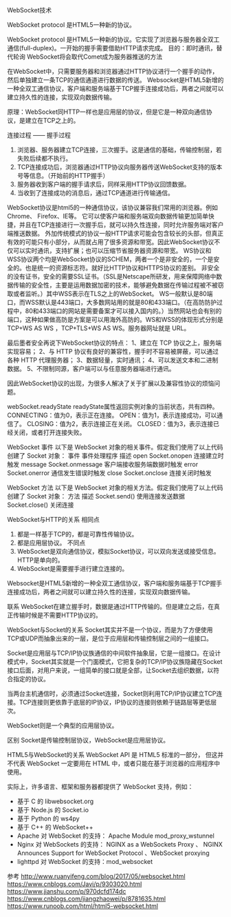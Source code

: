 WebSocket技术

WebSocket protocol 是HTML5一种新的协议。





WebSocket protocol 是HTML5一种新的协议。它实现了浏览器与服务器全双工通信(full-duplex)。一开始的握手需要借助HTTP请求完成。
目的：即时通讯，替代轮询
WebSocket将会取代Comet成为服务器推送的方法

在WebSocket中，只需要服务器和浏览器通过HTTP协议进行一个握手的动作，然后单独建立一条TCP的通信通道进行数据的传送。
Websocket是HTML5新增的一种全双工通信协议，客户端和服务端基于TCP握手连接成功后，两者之间就可以建立持久性的连接，实现双向数据传输。

原理：WebSocket同HTTP一样也是应用层的协议，但是它是一种双向通信协议，是建立在TCP之上的。

连接过程 —— 握手过程
1. 浏览器、服务器建立TCP连接，三次握手。这是通信的基础，传输控制层，若失败后续都不执行。
2. TCP连接成功后，浏览器通过HTTP协议向服务器传送WebSocket支持的版本号等信息。（开始前的HTTP握手）
3. 服务器收到客户端的握手请求后，同样采用HTTP协议回馈数据。
4. 当收到了连接成功的消息后，通过TCP通道进行传输通信。


WebSocket协议是html5的一种通信协议，该协议兼容我们常用的浏览器。例如Chrome、 Firefox、IE等。
它可以使客户端和服务端双向数据传输更加简单快捷，并且在TCP连接进行一次握手后，就可以持久性连接，同时允许服务端对客户端推送数据。
外加传统模式的协议一般HTTP请求可能会包含较长的头部，但真正有效的可能只有小部分，从而就占用了很多资源和带宽。因此WebSocket协议不仅可以实时通讯，支持扩展；也可以压缩节省服务器资源和带宽。 
WS协议和WSS协议两个均是WebSocket协议的SCHEM，两者一个是非安全的，一个是安全的。也是统一的资源标志符。就好比HTTP协议和HTTPS协议的差别。
非安全的没有证书，安全的需要SSL证书。（SSL是Netscape所研发，用来保障网络中数据传输的安全性，主要是运用数据加密的技术，能够避免数据在传输过程被不被窃取或者监听。）其中WSS表示在TLS之上的WebSocket。
WS一般默认是80端口，而WSS默认是443端口，大多数网站用的就是80和433端口。（在高防防护过程中，80和433端口的网站是需要备案才可以接入国内的。）当然网站也会有别的端口，这种如果做高防是方案是可以用海外高防的。WS和WSS的体现形式分别是TCP+WS AS WS ，TCP+TLS+WS AS WS。服务器网址就是 URL。

最后墨者安全再说下WebSocket协议的特点：
1、建立在 TCP 协议之上，服务端实现容易；
2、与 HTTP 协议有良好的兼容性，握手时不容易被屏蔽，可以通过各种 HTTP 代理服务器；
3、数据轻量，实时通讯；
4、可以发送文本和二进制数据。
5、不限制同源，客户端可以与任意服务器端进行通讯。

因此WebSocket协议的出现，为很多人解决了关于扩展以及兼容性协议的烦恼问题。



webSocket.readyState
readyState属性返回实例对象的当前状态，共有四种。
CONNECTING：值为0，表示正在连接。
OPEN：值为1，表示连接成功，可以通信了。
CLOSING：值为2，表示连接正在关闭。
CLOSED：值为3，表示连接已经关闭，或者打开连接失败。

WebSocket 事件
以下是 WebSocket 对象的相关事件。假定我们使用了以上代码创建了 Socket 对象：
事件	事件处理程序	描述
open	Socket.onopen	连接建立时触发
message	Socket.onmessage	客户端接收服务端数据时触发
error	Socket.onerror	通信发生错误时触发
close	Socket.onclose	连接关闭时触发


WebSocket 方法
以下是 WebSocket 对象的相关方法。假定我们使用了以上代码创建了 Socket 对象：
方法	描述
Socket.send()	 使用连接发送数据
Socket.close()	 关闭连接




WebSocket与HTTP的关系
相同点
1. 都是一样基于TCP的，都是可靠性传输协议。
2. 都是应用层协议。
不同点
1. WebSocket是双向通信协议，模拟Socket协议，可以双向发送或接受信息。HTTP是单向的。
2. WebSocket是需要握手进行建立连接的。

Websocket是HTML5新增的一种全双工通信协议，客户端和服务端基于TCP握手连接成功后，两者之间就可以建立持久性的连接，实现双向数据传输。

联系
WebSocket在建立握手时，数据是通过HTTP传输的。但是建立之后，在真正传输时候是不需要HTTP协议的。



WebSocket与Socket的关系
Socket其实并不是一个协议，而是为了方便使用TCP或UDP而抽象出来的一层，是位于应用层和传输控制层之间的一组接口。

Socket是应用层与TCP/IP协议族通信的中间软件抽象层，它是一组接口。在设计模式中，Socket其实就是一个门面模式，它把复杂的TCP/IP协议族隐藏在Socket接口后面，对用户来说，一组简单的接口就是全部，让Socket去组织数据，以符合指定的协议。

当两台主机通信时，必须通过Socket连接，Socket则利用TCP/IP协议建立TCP连接。TCP连接则更依靠于底层的IP协议，IP协议的连接则依赖于链路层等更低层次。

WebSocket则是一个典型的应用层协议。

区别
Socket是传输控制层协议，WebSocket是应用层协议。



HTML5与WebSocket的关系
WebSocket API 是 HTML5 标准的一部分， 但这并不代表 WebSocket 一定要用在 HTML 中，或者只能在基于浏览器的应用程序中使用。

实际上，许多语言、框架和服务器都提供了 WebSocket 支持，例如：
* 基于 C 的 libwebsocket.org
* 基于 Node.js 的 Socket.io
* 基于 Python 的 ws4py
* 基于 C++ 的 WebSocket++
* Apache 对 WebSocket 的支持： Apache Module mod_proxy_wstunnel
* Nginx 对 WebSockets 的支持： NGINX as a WebSockets Proxy 、 NGINX Announces Support for WebSocket Protocol 、WebSocket proxying
* lighttpd 对 WebSocket 的支持：mod_websocket




参考
http://www.ruanyifeng.com/blog/2017/05/websocket.html
https://www.cnblogs.com/Javi/p/9303020.html
https://www.jianshu.com/p/970dcfd174dc
https://www.cnblogs.com/jiangzhaowei/p/8781635.html
https://www.runoob.com/html/html5-websocket.html

